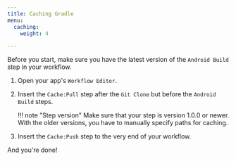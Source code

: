 ```yaml
---
title: Caching Gradle
menu:
  caching:
    weight: 4

---
```

Before you start, make sure you have the latest version of the `Android Build` step in your workflow.

1. Open your app's `Workflow Editor`.

1. Insert the `Cache:Pull` step after the `Git Clone` but before the `Android Build` steps.

    !!! note "Step version"
        Make sure that your step is version 1.0.0 or newer. With the older versions, you have to manually specify paths for caching.

1. Insert the `Cache:Push` step to the very end of your workflow.

And you're done!